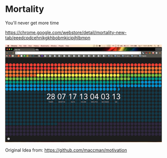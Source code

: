 Mortality
========

You'll never get more time

https://chrome.google.com/webstore/detail/mortality-new-tab/eeedcpdcehnikgkhbobmkjcipjhlbmpn


![](screenshot.png)


Original Idea from: https://github.com/maccman/motivation


